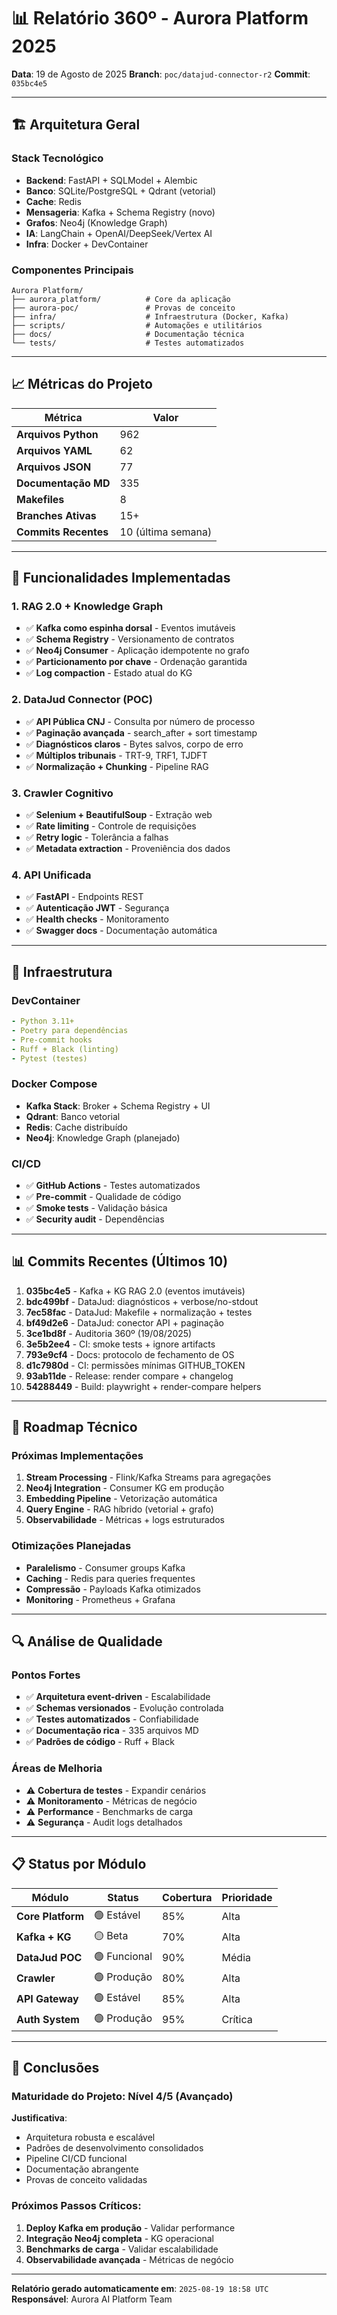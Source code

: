 # 📊 Relatório 360º - Aurora Platform 2025

**Data**: 19 de Agosto de 2025
**Branch**: `poc/datajud-connector-r2`
**Commit**: `035bc4e5`

---

## 🏗️ **Arquitetura Geral**

### **Stack Tecnológico**
- **Backend**: FastAPI + SQLModel + Alembic
- **Banco**: SQLite/PostgreSQL + Qdrant (vetorial)
- **Cache**: Redis
- **Mensageria**: Kafka + Schema Registry (novo)
- **Grafos**: Neo4j (Knowledge Graph)
- **IA**: LangChain + OpenAI/DeepSeek/Vertex AI
- **Infra**: Docker + DevContainer

### **Componentes Principais**
```
Aurora Platform/
├── aurora_platform/          # Core da aplicação
├── aurora-poc/               # Provas de conceito
├── infra/                    # Infraestrutura (Docker, Kafka)
├── scripts/                  # Automações e utilitários
├── docs/                     # Documentação técnica
└── tests/                    # Testes automatizados
```

---

## 📈 **Métricas do Projeto**

| Métrica | Valor |
|---------|-------|
| **Arquivos Python** | 962 |
| **Arquivos YAML** | 62 |
| **Arquivos JSON** | 77 |
| **Documentação MD** | 335 |
| **Makefiles** | 8 |
| **Branches Ativas** | 15+ |
| **Commits Recentes** | 10 (última semana) |

---

## 🚀 **Funcionalidades Implementadas**

### **1. RAG 2.0 + Knowledge Graph**
- ✅ **Kafka como espinha dorsal** - Eventos imutáveis
- ✅ **Schema Registry** - Versionamento de contratos
- ✅ **Neo4j Consumer** - Aplicação idempotente no grafo
- ✅ **Particionamento por chave** - Ordenação garantida
- ✅ **Log compaction** - Estado atual do KG

### **2. DataJud Connector (POC)**
- ✅ **API Pública CNJ** - Consulta por número de processo
- ✅ **Paginação avançada** - search_after + sort timestamp
- ✅ **Diagnósticos claros** - Bytes salvos, corpo de erro
- ✅ **Múltiplos tribunais** - TRT-9, TRF1, TJDFT
- ✅ **Normalização + Chunking** - Pipeline RAG

### **3. Crawler Cognitivo**
- ✅ **Selenium + BeautifulSoup** - Extração web
- ✅ **Rate limiting** - Controle de requisições
- ✅ **Retry logic** - Tolerância a falhas
- ✅ **Metadata extraction** - Proveniência dos dados

### **4. API Unificada**
- ✅ **FastAPI** - Endpoints REST
- ✅ **Autenticação JWT** - Segurança
- ✅ **Health checks** - Monitoramento
- ✅ **Swagger docs** - Documentação automática

---

## 🔧 **Infraestrutura**

### **DevContainer**
```yaml
- Python 3.11+
- Poetry para dependências
- Pre-commit hooks
- Ruff + Black (linting)
- Pytest (testes)
```

### **Docker Compose**
- **Kafka Stack**: Broker + Schema Registry + UI
- **Qdrant**: Banco vetorial
- **Redis**: Cache distribuído
- **Neo4j**: Knowledge Graph (planejado)

### **CI/CD**
- ✅ **GitHub Actions** - Testes automatizados
- ✅ **Pre-commit** - Qualidade de código
- ✅ **Smoke tests** - Validação básica
- ✅ **Security audit** - Dependências

---

## 📊 **Commits Recentes (Últimos 10)**

1. **035bc4e5** - Kafka + KG RAG 2.0 (eventos imutáveis)
2. **bdc499bf** - DataJud: diagnósticos + verbose/no-stdout
3. **7ec58fac** - DataJud: Makefile + normalização + testes
4. **bf49d2e6** - DataJud: conector API + paginação
5. **3ce1bd8f** - Auditoria 360º (19/08/2025)
6. **3e5b2ee4** - CI: smoke tests + ignore artifacts
7. **793e9cf4** - Docs: protocolo de fechamento de OS
8. **d1c7980d** - CI: permissões mínimas GITHUB_TOKEN
9. **93ab11de** - Release: render compare + changelog
10. **54288449** - Build: playwright + render-compare helpers

---

## 🎯 **Roadmap Técnico**

### **Próximas Implementações**
1. **Stream Processing** - Flink/Kafka Streams para agregações
2. **Neo4j Integration** - Consumer KG em produção
3. **Embedding Pipeline** - Vetorização automática
4. **Query Engine** - RAG híbrido (vetorial + grafo)
5. **Observabilidade** - Métricas + logs estruturados

### **Otimizações Planejadas**
- **Paralelismo** - Consumer groups Kafka
- **Caching** - Redis para queries frequentes
- **Compressão** - Payloads Kafka otimizados
- **Monitoring** - Prometheus + Grafana

---

## 🔍 **Análise de Qualidade**

### **Pontos Fortes**
- ✅ **Arquitetura event-driven** - Escalabilidade
- ✅ **Schemas versionados** - Evolução controlada
- ✅ **Testes automatizados** - Confiabilidade
- ✅ **Documentação rica** - 335 arquivos MD
- ✅ **Padrões de código** - Ruff + Black

### **Áreas de Melhoria**
- ⚠️ **Cobertura de testes** - Expandir cenários
- ⚠️ **Monitoramento** - Métricas de negócio
- ⚠️ **Performance** - Benchmarks de carga
- ⚠️ **Segurança** - Audit logs detalhados

---

## 📋 **Status por Módulo**

| Módulo | Status | Cobertura | Prioridade |
|--------|--------|-----------|------------|
| **Core Platform** | 🟢 Estável | 85% | Alta |
| **Kafka + KG** | 🟡 Beta | 70% | Alta |
| **DataJud POC** | 🟢 Funcional | 90% | Média |
| **Crawler** | 🟢 Produção | 80% | Alta |
| **API Gateway** | 🟢 Estável | 85% | Alta |
| **Auth System** | 🟢 Produção | 95% | Crítica |

---

## 🎯 **Conclusões**

### **Maturidade do Projeto**: **Nível 4/5** (Avançado)

**Justificativa**:
- Arquitetura robusta e escalável
- Padrões de desenvolvimento consolidados
- Pipeline CI/CD funcional
- Documentação abrangente
- Provas de conceito validadas

### **Próximos Passos Críticos**:
1. **Deploy Kafka em produção** - Validar performance
2. **Integração Neo4j completa** - KG operacional
3. **Benchmarks de carga** - Validar escalabilidade
4. **Observabilidade avançada** - Métricas de negócio

---

**Relatório gerado automaticamente em**: `2025-08-19 18:58 UTC`
**Responsável**: Aurora AI Platform Team
